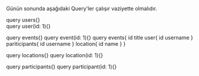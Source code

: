 Günün sonunda aşağıdaki Query'ler çalışır vaziyette olmalıdır.

query users{}   
query user(id: 1){}

query events{}
query event(id: 1){}
query events{
    id
    title
    user{
      id
      username
    }
    pariticipants{
      id
      username
    }
    location{
      id
      name
    }
}

query locations{}
query location(id: 1){}

query participants{}
query participant(id: 1){}